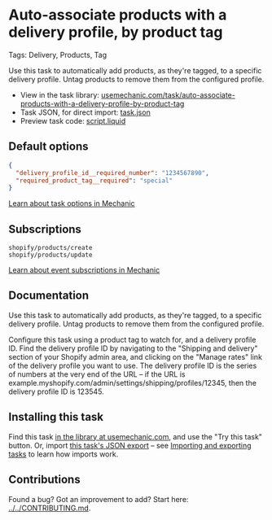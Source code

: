 # Auto-associate products with a delivery profile, by product tag

Tags: Delivery, Products, Tag

Use this task to automatically add products, as they're tagged, to a specific delivery profile. Untag products to remove them from the configured profile.

* View in the task library: [usemechanic.com/task/auto-associate-products-with-a-delivery-profile-by-product-tag](https://usemechanic.com/task/auto-associate-products-with-a-delivery-profile-by-product-tag)
* Task JSON, for direct import: [task.json](../../tasks/auto-associate-products-with-a-delivery-profile-by-product-tag.json)
* Preview task code: [script.liquid](./script.liquid)

## Default options

```json
{
  "delivery_profile_id__required_number": "1234567890",
  "required_product_tag__required": "special"
}
```

[Learn about task options in Mechanic](https://docs.usemechanic.com/article/471-task-options)

## Subscriptions

```liquid
shopify/products/create
shopify/products/update
```

[Learn about event subscriptions in Mechanic](https://docs.usemechanic.com/article/408-subscriptions)

## Documentation

Use this task to automatically add products, as they're tagged, to a specific delivery profile. Untag products to remove them from the configured profile.

Configure this task using a product tag to watch for, and a delivery profile ID. Find the delivery profile ID by navigating to the "Shipping and delivery" section of your Shopify admin area, and clicking on the "Manage rates" link of the delivery profile you want to use. The delivery profile ID is the series of numbers at the very end of the URL – if the URL is example.myshopify.com/admin/settings/shipping/profiles/12345, then the delivery profile ID is 123545.

## Installing this task

Find this task [in the library at usemechanic.com](https://usemechanic.com/task/auto-associate-products-with-a-delivery-profile-by-product-tag), and use the "Try this task" button. Or, import [this task's JSON export](../../tasks/auto-associate-products-with-a-delivery-profile-by-product-tag.json) – see [Importing and exporting tasks](https://docs.usemechanic.com/article/505-importing-and-exporting-tasks) to learn how imports work.

## Contributions

Found a bug? Got an improvement to add? Start here: [../../CONTRIBUTING.md](../../CONTRIBUTING.md).
